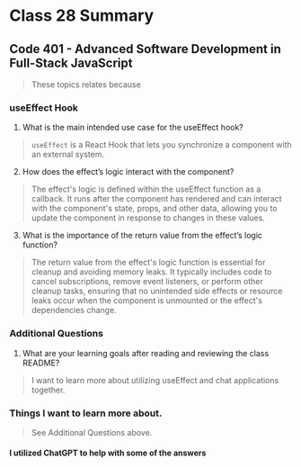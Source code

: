 # Class 28 Summary
## Code 401 - Advanced Software Development in Full-Stack JavaScript

> These topics relates because 

### useEffect Hook
1. What is the main intended use case for the useEffect hook?
> `useEffect` is a React Hook that lets you synchronize a component with an external system.
2. How does the effect’s logic interact with the component?
> The effect's logic is defined within the useEffect function as a callback. It runs after the component has rendered and can interact with the component's state, props, and other data, allowing you to update the component in response to changes in these values.
3. What is the importance of the return value from the effect’s logic function?
> The return value from the effect's logic function is essential for cleanup and avoiding memory leaks. It typically includes code to cancel subscriptions, remove event listeners, or perform other cleanup tasks, ensuring that no unintended side effects or resource leaks occur when the component is unmounted or the effect's dependencies change.

### Additional Questions
1. What are your learning goals after reading and reviewing the class README?
> I want to learn more about utilizing useEffect and chat applications together.

### Things I want to learn more about.
> See Additional Questions above.

#### I utilized ChatGPT to help with some of the answers